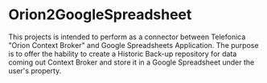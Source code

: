 # Orion2GoogleSpreadsheet

This projects is intended to perform as a connector between Telefonica "Orion Context Broker" and Google Spreadsheets Application.
The purpose is to offer the hability to create a Historic Back-up repository for data coming out Context Broker and store it in a
Google Spreadsheet under the user's property.
